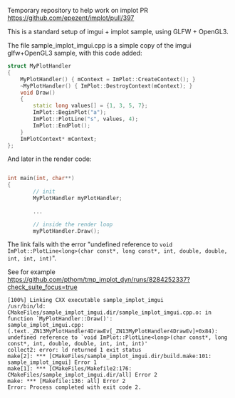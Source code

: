 Temporary repository to help work on implot PR https://github.com/epezent/implot/pull/397

This is a standard setup of imgui + implot sample, using GLFW + OpenGL3.

The file sample_implot_imgui.cpp is a simple copy of the imgui glfw+OpenGL3 sample, with this code added:

````cpp
struct MyPlotHandler
{
    MyPlotHandler() { mContext = ImPlot::CreateContext(); }
    ~MyPlotHandler() { ImPlot::DestroyContext(mContext); }
    void Draw()
    {
        static long values[] = {1, 3, 5, 7};
        ImPlot::BeginPlot("a");
        ImPlot::PlotLine("s", values, 4);
        ImPlot::EndPlot();
    }
    ImPlotContext* mContext;
};
````

And later in the render code:

````cpp

int main(int, char**)
{
        // init
        MyPlotHandler myPlotHandler;
    
        ...

        // inside the render loop
        myPlotHandler.Draw();

````

The link fails with the error "undefined reference to `void ImPlot::PlotLine<long>(char const*, long const*, int, double, double, int, int, int)`".

See for example
https://github.com/pthom/tmp_implot_dyn/runs/8284252337?check_suite_focus=true

````
[100%] Linking CXX executable sample_implot_imgui
/usr/bin/ld: CMakeFiles/sample_implot_imgui.dir/sample_implot_imgui.cpp.o: in function `MyPlotHandler::Draw()':
sample_implot_imgui.cpp:(.text._ZN13MyPlotHandler4DrawEv[_ZN13MyPlotHandler4DrawEv]+0x84): undefined reference to `void ImPlot::PlotLine<long>(char const*, long const*, int, double, double, int, int, int)'
collect2: error: ld returned 1 exit status
make[2]: *** [CMakeFiles/sample_implot_imgui.dir/build.make:101: sample_implot_imgui] Error 1
make[1]: *** [CMakeFiles/Makefile2:176: CMakeFiles/sample_implot_imgui.dir/all] Error 2
make: *** [Makefile:136: all] Error 2
Error: Process completed with exit code 2.
````
